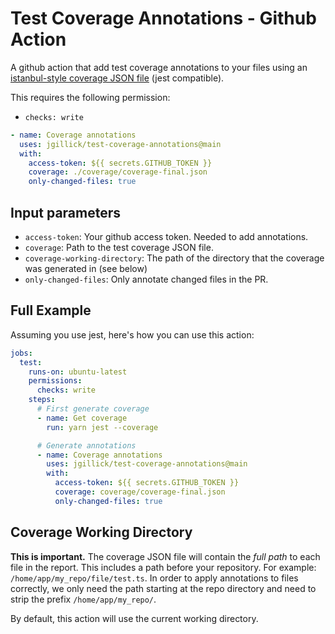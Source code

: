 # Test Coverage Annotations - Github Action

A github action that add test coverage annotations to your files using an [istanbul-style coverage JSON file](https://github.com/gotwarlost/istanbul/blob/master/coverage.json.md) (jest compatible).

This requires the following permission:

- `checks: write`

```yaml
- name: Coverage annotations
  uses: jgillick/test-coverage-annotations@main
  with:
    access-token: ${{ secrets.GITHUB_TOKEN }}
    coverage: ./coverage/coverage-final.json
    only-changed-files: true
```

## Input parameters

- `access-token`: Your github access token. Needed to add annotations.
- `coverage`: Path to the test coverage JSON file.
- `coverage-working-directory`: The path of the directory that the coverage was generated in (see below)
- `only-changed-files`: Only annotate changed files in the PR.

## Full Example

Assuming you use jest, here's how you can use this action:

```yaml
jobs:
  test:
    runs-on: ubuntu-latest
    permissions:
      checks: write
    steps:
      # First generate coverage
      - name: Get coverage
        run: yarn jest --coverage

      # Generate annotations
      - name: Coverage annotations
        uses: jgillick/test-coverage-annotations@main
        with:
          access-token: ${{ secrets.GITHUB_TOKEN }}
          coverage: coverage/coverage-final.json
          only-changed-files: true
```

## Coverage Working Directory

**This is important.** The coverage JSON file will contain the _full path_ to each file in the report. This includes a path before your repository. For example: `/home/app/my_repo/file/test.ts`.
In order to apply annotations to files correctly, we only need the path starting at the repo directory and need to strip the prefix `/home/app/my_repo/`.

By default, this action will use the current working directory.
